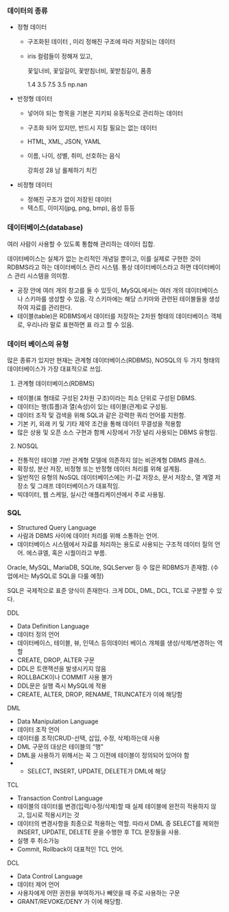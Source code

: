 ### 데이터의 종류

- 정형 데이터
    - 구조화된 데이터 , 미리 정해진 구조에 따라 저장되는 데이터
    - iris 컬럼들이 정해져 있고,
        
        꽃잎너비, 꽃잎길이, 꽃받침너비, 꽃받침길이, 품종 
        
        1.4              3.5               7.5               3.5           np.nan 
        
    
- 반정형 데이터
    - 넣어야 되는 항목을 기본은 지키되 유동적으로 관리하는 데이터
    - 구조화 되어 있지만, 반드시 지킬 필요는 없는 데이터
    - HTML, XML, JSON, YAML
    - 이름,   나이, 성별, 취미, 선호하는 음식
        
        강희성  28    남     롤체하기        치킨
         

- 비정형 데이터
    - 정해진 구조가 없이 저장된 데이터
    - 텍스트, 이미지(jpg, png, bmp), 음성 등등


### 데이터베이스(database) 

여러 사람이 사용할 수 있도록 통합해 관리하는 데이터 집합.

데이터베이스는 실체가 없는 논리적인 개념일 뿐이고, 이를 실제로 구현한 것이 RDBMS라고 하는 데이터베이스 관리 시스템. 통상 데이터베이스라고 하면 데이터베이스 관리 시스템을 의미함.


- 공장 안에 여러 개의 창고를 둘 수 있듯이, MySQL에서는 여러 개의 데이터베이스나 스키마를 생성할 수 있음. 각 스키마에는 해당 스키마와 관련된 테이블들을 생성하여 자료를 관리한다.
- 테이블(table)은 RDBMS에서 데이터를 저장하는 2차원 형태의 데이터베이스 객체로, 우리나라 말로 표현하면 표 라고 할 수 있음.

### 데이터 베이스의 유형 

많은 종류가 있지만 현재는 관계형 데이터베이스(RDBMS), NOSQL의 두 가지 형태의 데이터베이스가 가장 대표적으로 쓰임.

1. 관계형 데이터베이스(RDBMS)

- 테이블(표 형태로 구성된 2차원 구조)이라는 최소 단위로 구성된 DBMS.
- 데이터는 행(튜플)과 열(속성)이 있는 테이블(관계)로 구성됨.
- 데이터 조작 및 검색을 위해 SQL과 같은 강력한 쿼리 언어를 지원함.
- 기본 키, 외래 키 및 기타 제약 조건을 통해 데이터 무결성을 적용함
- 많은 상용 및 오픈 소스 구현과 함께 시장에서 가장 널리 사용되는 DBMS 유형임.


2. NOSQL

- 전통적인 테이블 기반 관계형 모델에 의존하지 않는 비관계형 DBMS 클래스.
- 확장성, 분산 저장, 비정형 또는 반정형 데이터 처리를 위해 설계됨.
- 일반적인 유형의 NoSQL 데이터베이스에는 키-값 저장소, 문서 저장소, 열 계열 저장소 및 그래프 데이터베이스가 대표적임.
- 빅데이터, 웹 스케일, 실시간 애플리케이션에서 주로 사용됨.

### SQL 

- Structured Query Language
- 사람과 DBMS 사이에 데이터 처리를 위해 소통하는 언어.
- 데이터베이스 시스템에서 자료를 처리하는 용도로 사용되는 구조적 데이터 질의 언어. 에스큐엘, 혹은 시퀄이라고 부름.


Oracle, MySQL, MariaDB, SQLite, SQLServer 등 수 많은 RDBMS가 존재함. (수업에서는 MySQL로 SQL을 다룰 예정)

SQL은 국제적으로 표준 양식이 존재한다. 크게 DDL, DML, DCL, TCL로 구분할 수 있다. 

DDL

- Data Definition Language
- 데이터 정의 언어
- 데이터베이스, 테이블, 뷰, 인덱스 등의데이터 베이스 개체를 생성/삭제/변경하는 역할
- CREATE, DROP, ALTER 구문
- DDL은 트랜잭션을 발생시키지 않음
- ROLLBACK이나 COMMIT 사용 불가
- DDL문은 실행 즉시 MySQL에 적용
- CREATE, ALTER, DROP, RENAME, TRUNCATE가 이에 해당함


DML

- Data Manipulation Language
- 데이터 조작 언어
- 데이터를 조작(CRUD-선택, 삽입, 수정, 삭제)하는데 사용
- DML 구문의 대상은 테이블의 “행”
- DML을 사용하기 위해서는 꼭 그 이전에 테이블이 정의되어 있어야 함
- - SELECT, INSERT, UPDATE, DELETE가 DML에 해당
 
TCL

- Transaction Control Language
- 테이블의 데이터를 변경(입력/수정/삭제)할 때 실제 테이블에 완전히 적용하지 않고, 임시로 적용시키는 것
- 데이터의 변경사항을 최종으로 적용하는 역할. 따라서 DML 중 SELECT를 제외한 INSERT, UPDATE, DELETE 문을 수행한 후 TCL 문장들을 사용.
- 실행 후 취소가능
- Commit, Rollback이 대표적인 TCL 언어.

DCL

- Data Control Language
- 데이터 제어 언어
- 사용자에게 어떤 권한을 부여하거나 빼앗을 때 주로 사용하는 구문
- GRANT/REVOKE/DENY 가 이에 해당함.
